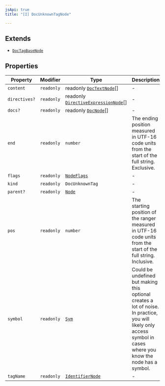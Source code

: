 ```yaml
---
jsApi: true
title: "[I] DocUnknownTagNode"

---
```

## Extends

- [`DocTagBaseNode`](DocTagBaseNode.md)

## Properties

| Property | Modifier | Type | Description | Overrides | Inherited from |
| ------ | ------ | ------ | ------ | ------ | ------ |
| `content` | `readonly` | readonly [`DocTextNode`](DocTextNode.md)[] | - | - | [`DocTagBaseNode`](DocTagBaseNode.md).`content` |
| `directives?` | `readonly` | readonly [`DirectiveExpressionNode`](DirectiveExpressionNode.md)[] | - | - | [`DocTagBaseNode`](DocTagBaseNode.md).`directives` |
| `docs?` | `readonly` | readonly [`DocNode`](DocNode.md)[] | - | - | [`DocTagBaseNode`](DocTagBaseNode.md).`docs` |
| `end` | `readonly` | `number` | The ending position measured in UTF-16 code units from the start of the full string. Exclusive. | - | [`DocTagBaseNode`](DocTagBaseNode.md).`end` |
| `flags` | `readonly` | [`NodeFlags`](../enumerations/NodeFlags.md) | - | - | [`DocTagBaseNode`](DocTagBaseNode.md).`flags` |
| `kind` | `readonly` | `DocUnknownTag` | - | [`DocTagBaseNode`](DocTagBaseNode.md).`kind` | - |
| `parent?` | `readonly` | [`Node`](../type-aliases/Node.md) | - | - | [`DocTagBaseNode`](DocTagBaseNode.md).`parent` |
| `pos` | `readonly` | `number` | The starting position of the ranger measured in UTF-16 code units from the start of the full string. Inclusive. | - | [`DocTagBaseNode`](DocTagBaseNode.md).`pos` |
| `symbol` | `readonly` | [`Sym`](Sym.md) | Could be undefined but making this optional creates a lot of noise. In practice, you will likely only access symbol in cases where you know the node has a symbol. | - | [`DocTagBaseNode`](DocTagBaseNode.md).`symbol` |
| `tagName` | `readonly` | [`IdentifierNode`](IdentifierNode.md) | - | - | [`DocTagBaseNode`](DocTagBaseNode.md).`tagName` |
